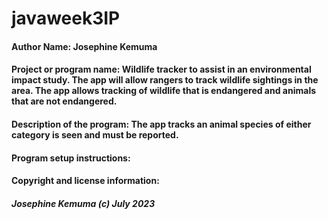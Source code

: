 # javaweek3IP

#### Author Name: Josephine Kemuma

#### Project or program name: Wildlife tracker to assist in an environmental impact study. The app will allow rangers to track wildlife sightings in the area. The app allows tracking of wildlife that is endangered and animals that are not endangered.

#### Description of the program: The app tracks an animal species of either category is seen and must be reported.

#### Program setup instructions: 

#### Copyright and license information: 

##### **Josephine Kemuma (c) July 2023**



